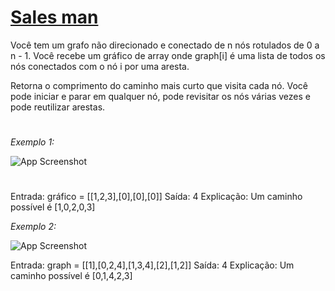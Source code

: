 # [Sales man](https://leetcode.com/problems/shortest-path-visiting-all-nodes/)


Você tem um grafo não direcionado e conectado de n nós rotulados de 0 a n - 1. Você recebe um gráfico de array onde graph[i] é uma lista de todos os nós conectados com o nó i por uma aresta.

Retorna o comprimento do caminho mais curto que visita cada nó. Você pode iniciar e parar em qualquer nó, pode revisitar os nós várias vezes e pode reutilizar arestas.


#
*Exemplo 1:*

![App Screenshot](https://assets.leetcode.com/uploads/2021/05/12/shortest1-graph.jpg)


#
Entrada: gráfico = [[1,2,3],[0],[0],[0]]
Saída: 4
Explicação: Um caminho possível é  [1,0,2,0,3]

*Exemplo 2:*

![App Screenshot](https://assets.leetcode.com/uploads/2021/05/12/shortest2-graph.jpg)


Entrada: graph = [[1],[0,2,4],[1,3,4],[2],[1,2]]
Saída: 4
Explicação: Um caminho possível é [0,1,4,2,3]